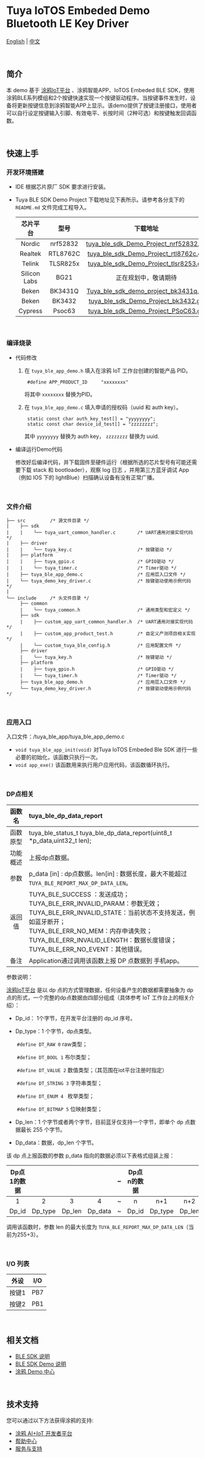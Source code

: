 # Tuya IoTOS Embeded Demo Bluetooth LE Key Driver

[English](./README.md) | [中文](./README_zh.md)

<br>

## 简介

本 demo 基于 [涂鸦IoT平台](https://iot.tuya.com/) 、涂鸦智能APP、IoTOS Embeded BLE SDK，使用涂鸦BLE系列模组和2个按键快速实现一个按键驱动程序。当按键事件发生时，设备将更新按键信息到涂鸦智能APP上显示。该demo提供了按键注册接口，使用者可以自行设定按键输入引脚、有效电平、长按时间（2种可选）和按键触发回调函数。

<br>

## 快速上手

### 开发环境搭建

- IDE 根据芯片原厂 SDK 要求进行安装。

- Tuya BLE SDK Demo Project 下载地址见下表所示。请参考各分支下的 `README.md` 文件完成工程导入。

  |   芯片平台   |   型号   |                           下载地址                           |
  | :----------: | :------: | :----------------------------------------------------------: |
  |    Nordic    | nrf52832 | [tuya_ble_sdk_Demo_Project_nrf52832.git](https://github.com/TuyaInc/tuya_ble_sdk_Demo_Project_nrf52832.git) |
  |   Realtek    | RTL8762C | [tuya_ble_sdk_Demo_Project_rtl8762c.git](https://github.com/TuyaInc/tuya_ble_sdk_Demo_Project_rtl8762c.git) |
  |    Telink    | TLSR825x | [tuya_ble_sdk_Demo_Project_tlsr8253.git](https://github.com/TuyaInc/tuya_ble_sdk_Demo_Project_tlsr8253.git) |
  | Silicon Labs |   BG21   |                     正在规划中，敬请期待                     |
  |    Beken     | BK3431Q  | [Tuya_ble_sdk_demo_project_bk3431q.git](https://github.com/TuyaInc/Tuya_ble_sdk_demo_project_bk3431q.git) |
  |    Beken     |  BK3432  | [ tuya_ble_sdk_Demo_Project_bk3432.git](https://github.com/TuyaInc/tuya_ble_sdk_Demo_Project_bk3432.git) |
  |   Cypress    |  Psoc63  | [tuya_ble_sdk_Demo_Project_PSoC63.git](https://github.com/TuyaInc/tuya_ble_sdk_Demo_Project_PSoC63.git) |

<br>

### 编译烧录

- 代码修改

  1. 在 `tuya_ble_app_demo.h` 填入在涂鸦 IoT 工作台创建的智能产品 PID。

     ```
      #define APP_PRODUCT_ID     "xxxxxxxx"
     ```

     将其中 `xxxxxxxx` 替换为PID。

  2. 在 `tuya_ble_app_demo.c` 填入申请的授权码（uuid 和 auth key）。

     ```
      static const char auth_key_test[] = "yyyyyyyy";
      static const char device_id_test[] = "zzzzzzzz";
     ```

     其中 `yyyyyyyy` 替换为 auth key， `zzzzzzzz` 替换为 uuid.

- 编译运行Demo代码

  修改好后编译代码，并下载固件至硬件运行（根据所选的芯片型号有可能还需要下载 stack 和 bootloader），观察 log 日志 ，并用第三方蓝牙调试 App（例如 IOS 下的 lightBlue）扫描确认设备有没有正常广播。

<br>

### 文件介绍
```
├── src         /* 源文件目录 */
|    ├── sdk
|    |    └── tuya_uart_common_handler.c        /* UART通用对接实现代码 */
|    ├── driver
|    |    └── tuya_key.c                        /* 按键驱动 */
|    ├── platform
|    |    ├── tuya_gpio.c                       /* GPIO驱动 */
|    |    └── tuya_timer.c                      /* Timer驱动 */
|    ├── tuya_ble_app_demo.c                    /* 应用层入口文件 */
|    └── tuya_demo_key_driver.c                 /* 按键驱动使用示例代码 */
|
└── include     /* 头文件目录 */
     ├── common
     |    └── tuya_common.h                     /* 通用类型和宏定义 */
     ├── sdk
     |    ├── custom_app_uart_common_handler.h  /* UART通用对接实现代码 */
     |    ├── custom_app_product_test.h         /* 自定义产测项目相关实现 */
     |    └── custom_tuya_ble_config.h          /* 应用配置文件 */
     ├── driver
     |    └── tuya_key.h                        /* 按键驱动 */
     ├── platform
     |    ├── tuya_gpio.h                       /* GPIO驱动 */
     |    └── tuya_timer.h                      /* Timer驱动 */
     ├── tuya_ble_app_demo.h                    /* 应用层入口文件 */
     └── tuya_demo_key_driver.h                	/* 按键驱动使用示例代码 */
```

<br>

### 应用入口
入口文件：/tuya_ble_app/tuya_ble_app_demo.c

+ `void tuya_ble_app_init(void)` 对Tuya IoTOS Embeded Ble SDK 进行一些必要的初始化，该函数只执行一次。
+ `void app_exe()` 该函数用来执行用户应用代码，该函数循环执行。

<br>

### DP点相关

|  函数名  | tuya_ble_dp_data_report                                      |
| :------: | :----------------------------------------------------------- |
| 函数原型 | tuya_ble_status_t tuya_ble_dp_data_report(uint8_t *p_data,uint32_t len); |
| 功能概述 | 上报dp点数据。                                               |
|   参数   | p_data [in] : dp点数据。len[in] : 数据长度，最大不能超过`TUYA_BLE_REPORT_MAX_DP_DATA_LEN`。 |
|  返回值  | TUYA_BLE_SUCCESS ：发送成功；<br/>TUYA_BLE_ERR_INVALID_PARAM：参数无效；<br/>TUYA_BLE_ERR_INVALID_STATE：当前状态不支持发送，例如蓝牙断开；<br/>TUYA_BLE_ERR_NO_MEM：内存申请失败；<br/>TUYA_BLE_ERR_INVALID_LENGTH：数据长度错误；<br/>TUYA_BLE_ERR_NO_EVENT：其他错误。 |
|   备注   | Application通过调用该函数上报 DP 点数据到 手机app。          |

参数说明：

[涂鸦IoT平台](https://iot.tuya.com/) 是以 dp 点的方式管理数据，任何设备产生的数据都需要抽象为 dp 点的形式，一个完整的dp点数据由四部分组成（具体参考 IoT 工作台上的相关介绍）：

- Dp_id： 1个字节，在开发平台注册的 dp_id 序号。


- Dp_type：1 个字节，dp点类型。

  ​	`#define DT_RAW 0`       raw类型；

  ​	`#define DT_BOOL 1`     布尔类型；

  ​	`#define DT_VALUE 2`   数值类型；（其范围在iot平台注册时指定）

  ​	`#define DT_STRING 3` 字符串类型；

  ​	`#define DT_ENUM 4 `     枚举类型；

  ​	`#define DT_BITMAP 5` 位映射类型；

- Dp_len：1 个字节或者两个字节，目前蓝牙仅支持一个字节，即单个 dp 点数据最长 255 个字节。


- Dp_data：数据，dp_len 个字节。


该 dp 点上报函数的参数 p_data 指向的数据必须以下表格式组装上报：

| Dp点1的数据 |         |        |         | ~    | Dp点n的数据 |         |        |         |
| :---------: | :-----: | :----: | :-----: | :--- | :---------: | :-----: | :----: | :-----: |
|      1      |    2    |   3    |    4    | ~    |      n      |   n+1   |  n+2   |   n+3   |
|    Dp_id    | Dp_type | Dp_len | Dp_data | ~    |    Dp_id    | Dp_type | Dp_len | Dp_data |

调用该函数时，参数 len 的最大长度为 `TUYA_BLE_REPORT_MAX_DP_DATA_LEN`（当前为255+3）。

<br>

### I/O 列表

| 外设  | I/O  |
| ----- | ---- |
| 按键1 | PB7  |
| 按键2 | PB1  |

<br>

## 相关文档

- [BLE SDK 说明](https://developer.tuya.com/cn/docs/iot/device-development/embedded-software-development/module-sdk-development-access/ble-chip-sdk/tuya-ble-sdk-user-guide?id=K9h5zc4e5djd9#title-17-tuya%20ble%20sdk%20callback%20event%20%E4%BB%8B%E7%BB%8D)
- [BLE SDK Demo 说明](https://developer.tuya.com/cn/docs/iot/device-development/embedded-software-development/module-sdk-development-access/ble-chip-sdk/tuya-ble-sdk-demo-instruction-manual?id=K9gq09szmvy2o)
- [涂鸦 Demo 中心](https://developer.tuya.com/demo)

<br>


## 技术支持

您可以通过以下方法获得涂鸦的支持:

- [涂鸦 AI+IoT 开发者平台](https://developer.tuya.com)
- [帮助中心](https://support.tuya.com/help)
- [服务与支持](https://service.console.tuya.com)

<br>